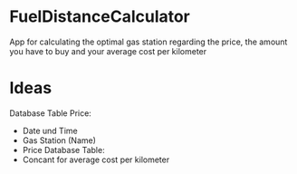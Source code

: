 # FuelDistanceCalculator
App for calculating the optimal gas station regarding the price, the amount you have to buy and your average cost per kilometer

# Ideas
Database Table Price:
- Date und Time
- Gas Station (Name)
- Price
Database Table:
- Concant for average cost per kilometer
